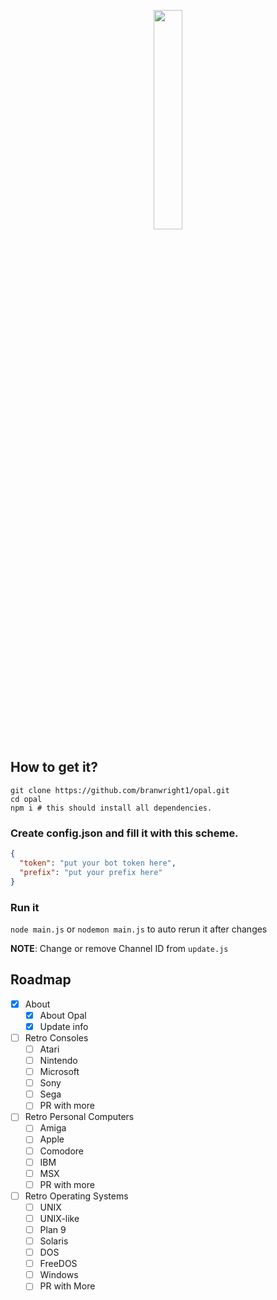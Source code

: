 <p align="center">
<img width="30%" src="https://i.imgur.com/Y3TBiZH.jpg" />
</p>

## How to get it?
```
git clone https://github.com/branwright1/opal.git
cd opal
npm i # this should install all dependencies.
``` 
### Create config.json and fill it with this scheme.
```Json
{
  "token": "put your bot token here",
  "prefix": "put your prefix here"
}
```
### Run it
``node main.js`` or ``nodemon main.js`` to auto rerun it after changes

**NOTE**: Change or remove Channel ID from `update.js`

## Roadmap
- [x] About
  - [x] About Opal
  - [x] Update info
- [ ] Retro Consoles
  - [ ] Atari
  - [ ] Nintendo
  - [ ] Microsoft
  - [ ] Sony
  - [ ] Sega
  - [ ] PR with more
- [ ] Retro Personal Computers
  - [ ] Amiga
  - [ ] Apple
  - [ ] Comodore
  - [ ] IBM
  - [ ] MSX
  - [ ] PR with more 
- [ ] Retro Operating Systems
  - [ ] UNIX
  - [ ] UNIX-like
  - [ ] Plan 9
  - [ ] Solaris
  - [ ] DOS
  - [ ] FreeDOS
  - [ ] Windows
  - [ ] PR with More

